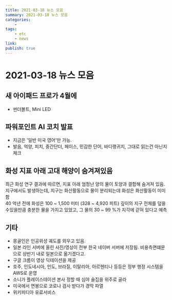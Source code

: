 ```yaml
---
title: 2021-03-18 뉴스 모음
summary: 2021-03-18 뉴스 모음
categories:
    - 
tags:
    - etc
    - news
link: 
publish: true
---
```


# 2021-03-18 뉴스 모음

## 새 아이패드 프로가 4월에

- 썬더볼트, Mini LED

## 파워포인트 AI 코치 발표

- 지금은 '일반 미국 영어'만 가능.
- 발음, 억양, 피치, 중간단더, 페이스, 민감한 단어, 바디랭귀지, 그대로 읽는건 아닌지 체크

## 화성 지표 아래 고대 해양이 숨겨져있음

최근 화성 연구 결과에 따르면, 지표 아래 엄청난 양의 물이 토양과 결합해 숨겨져 있음. 지구에서도 발생하는데, 지구는 화산활동으로 물이 분리되는데 화성은 화산활동이 미미함  
40 억년 전에 화성은 100 ~ 1,500 미터 (328 ~ 4,920 피트) 깊이의 지구 전체를 덮을 수있을만큼 충분한 물을 가지고 있었고, 그 물의 30 ~ 99 %가 지각에 갇혀 있다고 예측

## 기타

- 몽골인은 인공위성 궤도를 외우고 있음.
- 일본 라인 서버에 올린 사진/영상이 전부 한국 네이버 서버에 저장됨. 비용측면떄문으로 상반기 내로 일본으로 옮기겠다고.
- 구글 크롬이 영상 딕테이션을 제공
- 호주, 인도네시아, 인도, 브라질, 이탈리아, 아르헨티나 등등은 정부 행정 시스템을 AWS로 운영
- 소니가 플레이스테이션 본사 정할 때 심야 술집을 위주로 골라
- 미국에서 면봉으로 코로나 검사 받다가 경막 파열
- 위키피디아 유료서비스

